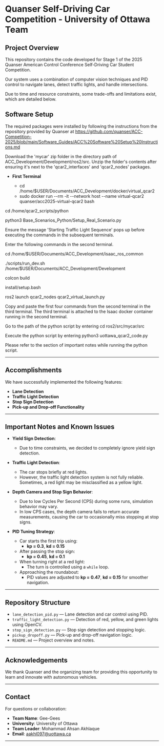 # Quanser Self-Driving Car Competition - University of Ottawa Team

## Project Overview
This repository contains the code developed for Stage 1 of the 2025 Quanser American Control Conference Self-Driving Car Student Competition.

Our system uses a combination of computer vision techniques and PID control to navigate lanes, detect traffic lights, and handle intersections.

Due to time and resource constraints, some trade-offs and limitations exist, which are detailed below.


## Software Setup

The required packages were installed by following the instructions from the repository provided by Quanser at https://github.com/quanser/ACC-Competition-2025/blob/main/Software_Guides/ACC%20Software%20Setup%20Instructions.md

Download the 'mycar' zip folder in the directory path of ACC_Development/Development/ros2/src. Unzip the folder's contents after ensuring it's next to the 'qcar2_interfaces' and 'qcar2_nodes' packages. 

- **First Terminal**

    - cd /home/$USER/Documents/ACC_Development/docker/virtual_qcar2
    - sudo docker run --rm -it --network host --name virtual-qcar2 quanser/acc2025-virtual-qcar2 bash

cd /home/qcar2_scripts/python

python3 Base_Scenarios_Python/Setup_Real_Scenario.py

Ensure the message 'Starting Traffic Light Sequence' pops up before executing the commands in the subsequent terminals. 

Enter the following commands in the second terminal.

cd /home/$USER/Documents/ACC_Development/isaac_ros_common

./scripts/run_dev.sh  /home/$USER/Documents/ACC_Development/Development

colcon build 

install/setup.bash

ros2 launch qcar2_nodes qcar2_virtual_launch.py

Copy and paste the first four commands from the second terminal in the third terminal. The third terminal is attached to the Isaac docker container running in the second terminal. 

Go to the path of the python script by entering cd ros2/src/mycar/src

Execute the python script by entering python3 uottawa_qcar2_code.py

Please refer to the section of important notes while running the python script. 

---

## Accomplishments

We have successfully implemented the following features:
- **Lane Detection**
- **Traffic Light Detection**
- **Stop Sign Detection**
- **Pick-up and Drop-off Functionality**

---

## Important Notes and Known Issues

- **Yield Sign Detection**:
  - Due to time constraints, we decided to completely ignore yield sign detection.

- **Traffic Light Detection**:
  - The car stops briefly at red lights.
  - However, the traffic light detection system is not fully reliable. Sometimes, a red light may be misclassified as a yellow light.

- **Depth Camera and Stop Sign Behavior**:
  - Due to low Cycles Per Second (CPS) during some runs, simulation behavior may vary.
  - In low CPS cases, the depth camera fails to return accurate measurements, causing the car to occasionally miss stopping at stop signs.

- **PID Tuning Strategy**:
  - Car starts the first trip using:
    - **kp = 0.3**, **kd = 0.15**
  - After passing the stop sign:
    - **kp = 0.45**, **kd = 0.1**
  - When turning right at a red light:
    - The turn is controlled using a `while` loop.
  - Approaching the roundabout:
    - PID values are adjusted to **kp = 0.47**, **kd = 0.15** for smoother navigation.

---

## Repository Structure

- `lane_detection_pid.py` — Lane detection and car control using PID.
- `traffic_light_detection.py` — Detection of red, yellow, and green lights using OpenCV.
- `stop_sign_detection.py` — Stop sign detection and stopping logic.
- `pickup_dropoff.py` — Pick-up and drop-off navigation logic.
- `README.md` — Project overview and notes.

---

## Acknowledgements

We thank Quanser and the organizing team for providing this opportunity to learn and innovate with autonomous vehicles.

---

## Contact

For questions or collaboration:
- **Team Name**: Gee-Gees
- **University**: University of Ottawa
- **Team Leader**: Mohammad Ahsan Akhlaque
- **Email**: aakhl097@uottawa.ca

---
